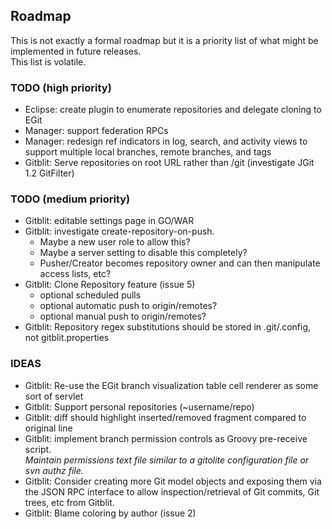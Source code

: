## Roadmap

This is not exactly a formal roadmap but it is a priority list of what might be implemented in future releases.  
This list is volatile.

### TODO (high priority)

* Eclipse: create plugin to enumerate repositories and delegate cloning to EGit
* Manager: support federation RPCs
* Manager: redesign ref indicators in log, search, and activity views to support multiple local branches, remote branches, and tags
* Gitblit: Serve repositories on root URL rather than /git (investigate JGit 1.2 GitFilter)

### TODO (medium priority)

* Gitblit: editable settings page in GO/WAR
* Gitblit: investigate create-repository-on-push.
    * Maybe a new user role to allow this?
    * Maybe a server setting to disable this completely?
    * Pusher/Creator becomes repository owner and can then manipulate access lists, etc?
* Gitblit: Clone Repository feature (issue 5)
    * optional scheduled pulls
    * optional automatic push to origin/remotes?
    * optional manual push to origin/remotes?
* Gitblit: Repository regex substitutions should be stored in .git/.config, not gitblit.properties

### IDEAS

* Gitblit: Re-use the EGit branch visualization table cell renderer as some sort of servlet
* Gitblit: Support personal repositories (~username/repo)
* Gitblit: diff should highlight inserted/removed fragment compared to original line
* Gitblit: implement branch permission controls as Groovy pre-receive script.  
*Maintain permissions text file similar to a gitolite configuration file or svn authz file.*
* Gitblit: Consider creating more Git model objects and exposing them via the JSON RPC interface to allow inspection/retrieval of Git commits, Git trees, etc from Gitblit.
* Gitblit: Blame coloring by author (issue 2)

